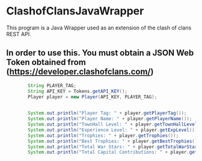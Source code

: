 # ClashofClansJavaWrapper
This program is a Java Wrapper used as an extension of the clash of clans REST API.

## In order to use this. You must obtain a JSON Web Token obtained from (https://developer.clashofclans.com/) 



```.java
        String PLAYER_TAG;
        String API_KEY = Tokens.getAPI_KEY();
        Player player = new Player(API_KEY, PLAYER_TAG);
       

        System.out.println("Player Tag: " + player.getPlayerTag());
        System.out.println("Player Name: " + player.getPlayerName());
        System.out.println("TownHall Level: " + player.getTownHallLevel());
        System.out.println("Experience Level: " + player.getExpLevel());
        System.out.println("Trophies: " + player.getTrophies());
        System.out.println("Best Trophies: " + player.getBestTrophies());
        System.out.println("Total War Stars: " + player.getTotalWarStars());
        System.out.println("Total Capital Contributions: " + player.getClanCapitalContributions());
```

